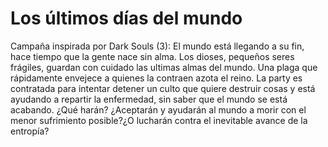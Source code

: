 # Los últimos días del mundo
Campaña inspirada por Dark Souls (3): 
El mundo está llegando a su fin, hace tiempo que la gente nace sin alma. Los dioses, pequeños seres frágiles, guardan con cuidado las ultimas almas del mundo. Una plaga que rápidamente envejece a quienes la contraen azota el reino.
La party es contratada para intentar detener un culto que quiere destruir cosas y está ayudando a repartir la enfermedad, sin saber que el mundo se está acabando. ¿Qué harán? ¿Aceptarán y ayudarán al mundo a morir con el menor sufrimiento posible?¿O lucharán contra el inevitable avance de la entropía?